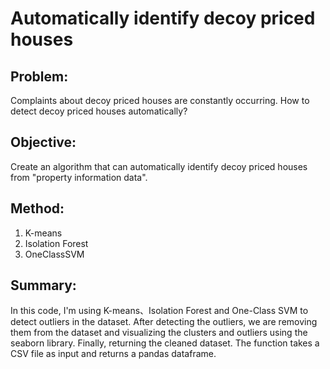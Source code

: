 # Automatically identify decoy priced houses

## Problem:
Complaints about decoy priced houses are constantly occurring. How to detect decoy priced houses automatically?

## Objective:
Create an algorithm that can automatically identify decoy priced houses from "property information data".

## Method:
1. K-means
2. Isolation Forest
3. OneClassSVM

## Summary:
In this code, I'm using K-means、Isolation Forest and One-Class SVM to detect outliers in the dataset. After detecting the outliers, we are removing them from the dataset and visualizing the clusters and outliers using the seaborn library. Finally, returning the cleaned dataset. The function takes a CSV file as input and returns a pandas dataframe.
